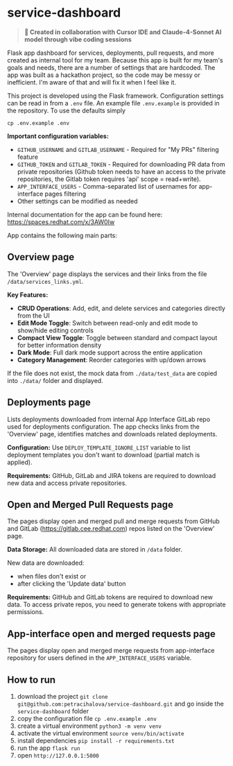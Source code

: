 # service-dashboard

> **🤝 Created in collaboration with Cursor IDE and Claude-4-Sonnet AI model through vibe coding sessions**

Flask app dashboard for services, deployments, pull requests, and more created as internal tool for my team. Because this app is built for my team's goals and needs, there are a number of settings that are hardcoded. The app was built as a hackathon project, so the code may be messy or inefficient. I'm aware of that and will fix it when I feel like it.

This project is developed using the Flask framework. Configuration settings can be read in from a `.env` file. An example file `.env.example` is provided in the repository. To use the defaults simply

`cp .env.example .env`

**Important configuration variables:**
* `GITHUB_USERNAME` and `GITLAB_USERNAME` - Required for "My PRs" filtering feature
* `GITHUB_TOKEN` and `GITLAB_TOKEN` - Required for downloading PR data from private repositories (Github token needs to have an access to the private repositories, the Gitlab token requires 'api' scope = read+write).
* `APP_INTERFACE_USERS` - Comma-separated list of usernames for app-interface pages filtering
* Other settings can be modified as needed

Internal documentation for the app can be found here: https://spaces.redhat.com/x/3AW0Iw


App contains the following main parts:
## Overview page
The 'Overview' page displays the services and their links from the file `/data/services_links.yml`.

**Key Features:**
* **CRUD Operations**: Add, edit, and delete services and categories directly from the UI
* **Edit Mode Toggle**: Switch between read-only and edit mode to show/hide editing controls
* **Compact View Toggle**: Toggle between standard and compact layout for better information density
* **Dark Mode**: Full dark mode support across the entire application
* **Category Management**: Reorder categories with up/down arrows

If the file does not exist, the mock data from `./data/test_data` are copied into `./data/` folder and displayed.

## Deployments page
Lists deployments downloaded from internal App Interface GitLab repo used for deployments configuration.
The app checks links from the 'Overview' page, identifies matches and downloads related deployments.

**Configuration:**
Use `DEPLOY_TEMPLATE_IGNORE_LIST` variable to list deployment templates you don't want to download (partial match is applied).

**Requirements:**
GitHub, GitLab and JIRA tokens are required to download new data and access private repositories.

## Open and Merged Pull Requests page
The pages display open and merged pull and merge requests from GitHub and GitLab (https://gitlab.cee.redhat.com) repos listed on the 'Overview' page.

**Data Storage:**
All downloaded data are stored in `/data` folder.

New data are downloaded:
* when files don't exist or
* after clicking the 'Update data' button

**Requirements:**
GitHub and GitLab tokens are required to download new data. To access private repos, you need to generate tokens with appropriate permissions.

## App-interface open and merged requests page
The pages display open and merged merge requests from app-interface repository for users defined in the `APP_INTERFACE_USERS` variable.

## How to run
1. download the project `git clone git@github.com:petracihalova/service-dashboard.git` and go inside the `service-dashboard` folder
1. copy the configuration file `cp .env.example .env`
1. create a virtual environment `python3 -m venv venv`
1. activate the virtual environment `source venv/bin/activate`
1. install dependencies `pip install -r requirements.txt`
1. run the app `flask run`
1. open `http://127.0.0.1:5000`
